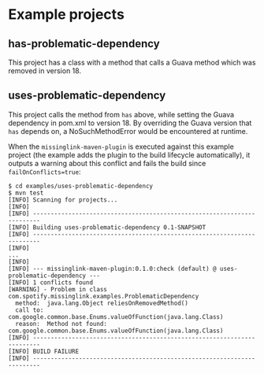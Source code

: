 # Example projects

## has-problematic-dependency

This project has a class with a method that calls a Guava method which was
removed in version 18.

## uses-problematic-dependency

This project calls the method from `has` above, while setting the Guava
dependency in pom.xml to version 18. By overriding the Guava version that `has`
depends on, a NoSuchMethodError would be encountered at runtime.

When the `missinglink-maven-plugin` is executed against this example project (the
example adds the plugin to the build lifecycle automatically), it outputs a
warning about this conflict and fails the build since `failOnConflicts=true`:

```
$ cd examples/uses-problematic-dependency
$ mvn test
[INFO] Scanning for projects...
[INFO]
[INFO] ------------------------------------------------------------------------
[INFO] Building uses-problematic-dependency 0.1-SNAPSHOT
[INFO] ------------------------------------------------------------------------
[INFO]
...
[INFO]
[INFO] --- missinglink-maven-plugin:0.1.0:check (default) @ uses-problematic-dependency ---
[INFO] 1 conflicts found
[WARNING] - Problem in class com.spotify.missinglink.examples.ProblematicDependency
  method:  java.lang.Object reliesOnRemovedMethod()
  call to: com.google.common.base.Enums.valueOfFunction(java.lang.Class)
  reason:  Method not found: com.google.common.base.Enums.valueOfFunction(java.lang.Class)
[INFO] ------------------------------------------------------------------------
[INFO] BUILD FAILURE
[INFO] ------------------------------------------------------------------------
```
